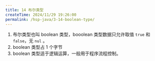 ```yaml
---
title: 14 布尔类型
createTime: 2024/11/29 19:26:00
permalink: /hsp-java/3-14-boolean-type/
---
```

1. 布尔类型也叫 boolean 类型，booolean 类型数据只允许取值 `true` 和 `false`，无
`nul` 。
2. boolean 类型占 1 个字节
3. boolean 类型适于逻辑运算，一般用于程序流程控制。
